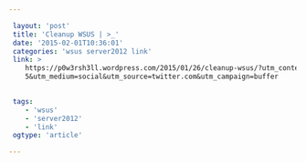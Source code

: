 ```yaml
---

 layout: 'post' 
 title: 'Cleanup WSUS | >_' 
 date: '2015-02-01T10:36:01' 
 categories: 'wsus server2012 link' 
 link: >
    https://p0w3rsh3ll.wordpress.com/2015/01/26/cleanup-wsus/?utm_content=buffer085e
    5&utm_medium=social&utm_source=twitter.com&utm_campaign=buffer

 
 tags: 
    - 'wsus' 
    - 'server2012' 
    - 'link' 
 ogtype: 'article'

---
```



